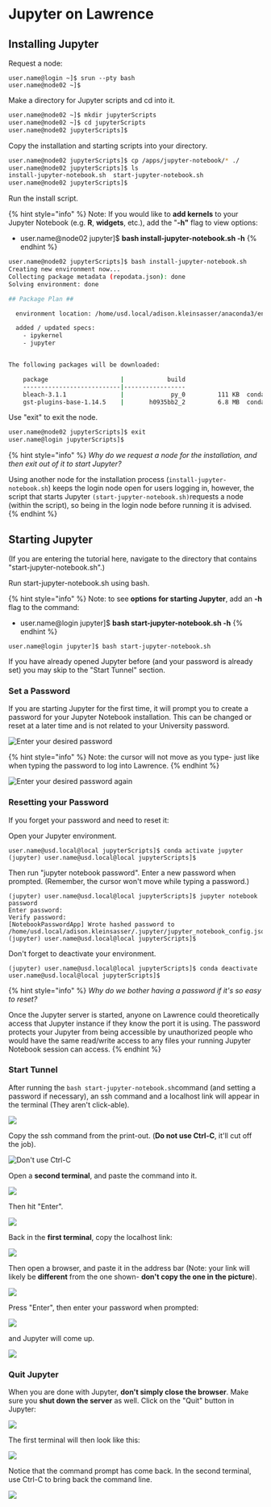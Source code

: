 # Jupyter on Lawrence

## Installing Jupyter

Request a node:

```text
user.name@login ~]$ srun --pty bash
user.name@node02 ~]$
```

Make a directory for Jupyter scripts and cd into it.

```bash
user.name@node02 ~]$ mkdir jupyterScripts
user.name@node02 ~]$ cd jupyterScripts
user.name@node02 jupyterScripts]$
```

Copy the installation and starting scripts into your directory.

```bash
user.name@node02 jupyterScripts]$ cp /apps/jupyter-notebook/* ./
user.name@node02 jupyterScripts]$ ls
install-jupyter-notebook.sh  start-jupyter-notebook.sh
user.name@node02 jupyterScripts]$ 
```

Run the install script.

{% hint style="info" %}
Note: If you would like to **add kernels** to your Jupyter Notebook \(e.g. **R**, **widgets**, etc.\), add the   "**-h"** flag to view options:

* user.name@node02 jupyter\]$ **bash install-jupyter-notebook.sh -h**
{% endhint %}

```bash
user.name@node02 jupyterScripts]$ bash install-jupyter-notebook.sh
Creating new environment now...
Collecting package metadata (repodata.json): done
Solving environment: done

## Package Plan ##

  environment location: /home/usd.local/adison.kleinsasser/anaconda3/envs/jupyter

  added / updated specs:
    - ipykernel
    - jupyter


The following packages will be downloaded:

    package                    |            build
    ---------------------------|-----------------
    bleach-3.1.1               |             py_0         111 KB  conda-forge
    gst-plugins-base-1.14.5    |       h0935bb2_2         6.8 MB  conda-forge

```

Use "exit" to exit the node.

```bash
user.name@node02 jupyterScripts]$ exit
user.name@login jupyterScripts]$
```

{% hint style="info" %}
_Why do we request a node for the installation, and then exit out of it to start Jupyter?_

Using another node for the installation process \(`install-jupyter-notebook.sh`\) keeps the login node open for users logging in, however, the script that starts Jupyter `(start-jupyter-notebook.sh)`requests a node \(within the script\), so being in the login node before running it is advised.
{% endhint %}

## Starting Jupyter

\(If you are entering the tutorial here, navigate to the directory that contains "start-jupyter-notebook.sh".\)

Run start-jupyter-notebook.sh using bash.

{% hint style="info" %}
Note: to see **options** **for starting Jupyter**, add an **-h** flag to the command:

* user.name@login jupyter\]$ **bash start-jupyter-notebook.sh -h**
{% endhint %}

```
user.name@login jupyter]$ bash start-jupyter-notebook.sh
```

If you have already opened Jupyter before \(and your password is already set\) you may skip to the "Start Tunnel" section.

### Set a Password

If you are starting Jupyter for the first time, it will prompt you to create a password for your Jupyter Notebook installation. This can be changed or reset at a later time and is not related to your University password.

![Enter your desired password](../.gitbook/assets/image%20%2838%29.png)

{% hint style="info" %}
Note: the cursor will not move as you type- just like when typing the password to log into Lawrence.
{% endhint %}

![Enter your desired password again](../.gitbook/assets/image%20%287%29.png)

### Resetting your Password

If you forget your password and need to reset it:

Open your Jupyter environment.

```text
user.name@usd.local@local jupyterScripts]$ conda activate jupyter
(jupyter) user.name@usd.local@local jupyterScripts]$
```

Then run "jupyter notebook password".  Enter a new password when prompted. \(Remember, the cursor won't move while typing a password.\)

```text
(jupyter) user.name@usd.local@local jupyterScripts]$ jupyter notebook password
Enter password:
Verify password:
[NotebookPasswordApp] Wrote hashed password to /home/usd.local/adison.kleinsasser/.jupyter/jupyter_notebook_config.json
(jupyter) user.name@usd.local@local jupyterScripts]$ 
```

Don't forget to deactivate your environment.

```text
(jupyter) user.name@usd.local@local jupyterScripts]$ conda deactivate
user.name@usd.local@local jupyterScripts]$
```

{% hint style="info" %}
_Why do we bother having a password if it's so easy to reset?_

Once the Jupyter server is started, anyone on Lawrence could theoretically access that Jupyter instance if they know the port it is using. The password protects your Jupyter from being accessible by unauthorized people who would have the same read/write access to any files your running Jupyter Notebook session can access.
{% endhint %}

### Start Tunnel

After running the `bash start-jupyter-notebook.sh`command \(and setting a password if necessary\), an ssh command and a localhost link will appear in the terminal \(They aren't click-able\).

![](../.gitbook/assets/image%20%2857%29.png)

Copy the ssh command from the print-out. \(**Do not use Ctrl-C**, it'll cut off the job\).

![Don&apos;t use Ctrl-C](../.gitbook/assets/copysshforjupyter.png)

Open a **second terminal**, and paste the command into it.

![](../.gitbook/assets/make-2nd-tunnel.png)

Then hit "Enter".

![](../.gitbook/assets/image%20%2811%29.png)

Back in the **first terminal**, copy the localhost link:

![](../.gitbook/assets/image%20%2843%29.png)

Then open a browser, and paste it in the address bar \(Note: your link will likely be **different** from the one shown- **don't copy the one in the picture**\).

![](../.gitbook/assets/image%20%2828%29.png)

Press "Enter", then enter your password when prompted:

![](../.gitbook/assets/image%20%2850%29.png)

and Jupyter will come up.

![](../.gitbook/assets/image%20%2835%29.png)

### Quit Jupyter

When you are done with Jupyter, **don't simply close the browser**.  Make sure you **shut down the server** as well.  Click on the "Quit" button in Jupyter:

![](../.gitbook/assets/image%20%2847%29.png)

The first terminal will then look like this:

![](../.gitbook/assets/image%20%2839%29.png)

Notice that the command prompt has come back.  In the second terminal, use Ctrl-C to bring back the command line.

![](../.gitbook/assets/image%20%2832%29.png)



